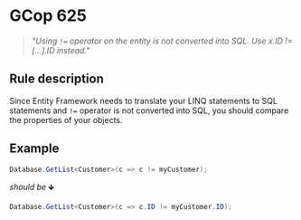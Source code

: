 ﻿# GCop 625

> *"Using `!=` operator on the entity is not converted into SQL. Use x.ID != [...].ID instead."*

## Rule description

Since Entity Framework needs to translate your LINQ statements to SQL statements and `!=` operator is not converted into SQL, you should compare the properties of your objects.

## Example

```csharp
Database.GetList<Customer>(c => c != myCustomer);
```

*should be* 🡻

```csharp
Database.GetList<Customer>(c => c.ID != myCustomer.ID);
```